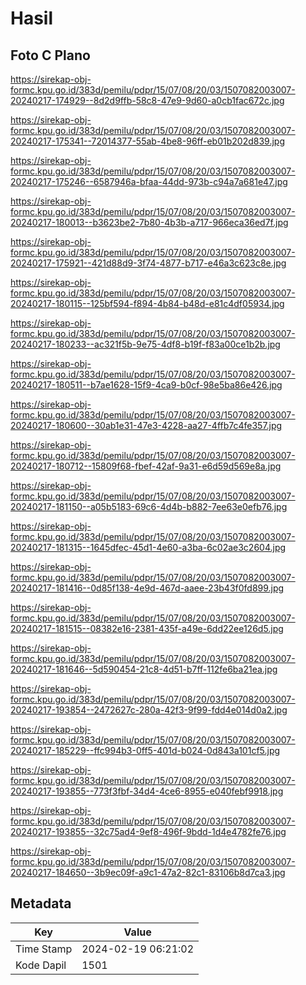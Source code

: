 # Hasil

## Foto C Plano

https://sirekap-obj-formc.kpu.go.id/383d/pemilu/pdpr/15/07/08/20/03/1507082003007-20240217-174929--8d2d9ffb-58c8-47e9-9d60-a0cb1fac672c.jpg

https://sirekap-obj-formc.kpu.go.id/383d/pemilu/pdpr/15/07/08/20/03/1507082003007-20240217-175341--72014377-55ab-4be8-96ff-eb01b202d839.jpg

https://sirekap-obj-formc.kpu.go.id/383d/pemilu/pdpr/15/07/08/20/03/1507082003007-20240217-175246--6587946a-bfaa-44dd-973b-c94a7a681e47.jpg

https://sirekap-obj-formc.kpu.go.id/383d/pemilu/pdpr/15/07/08/20/03/1507082003007-20240217-180013--b3623be2-7b80-4b3b-a717-966eca36ed7f.jpg

https://sirekap-obj-formc.kpu.go.id/383d/pemilu/pdpr/15/07/08/20/03/1507082003007-20240217-175921--421d88d9-3f74-4877-b717-e46a3c623c8e.jpg

https://sirekap-obj-formc.kpu.go.id/383d/pemilu/pdpr/15/07/08/20/03/1507082003007-20240217-180115--125bf594-f894-4b84-b48d-e81c4df05934.jpg

https://sirekap-obj-formc.kpu.go.id/383d/pemilu/pdpr/15/07/08/20/03/1507082003007-20240217-180233--ac321f5b-9e75-4df8-b19f-f83a00ce1b2b.jpg

https://sirekap-obj-formc.kpu.go.id/383d/pemilu/pdpr/15/07/08/20/03/1507082003007-20240217-180511--b7ae1628-15f9-4ca9-b0cf-98e5ba86e426.jpg

https://sirekap-obj-formc.kpu.go.id/383d/pemilu/pdpr/15/07/08/20/03/1507082003007-20240217-180600--30ab1e31-47e3-4228-aa27-4ffb7c4fe357.jpg

https://sirekap-obj-formc.kpu.go.id/383d/pemilu/pdpr/15/07/08/20/03/1507082003007-20240217-180712--15809f68-fbef-42af-9a31-e6d59d569e8a.jpg

https://sirekap-obj-formc.kpu.go.id/383d/pemilu/pdpr/15/07/08/20/03/1507082003007-20240217-181150--a05b5183-69c6-4d4b-b882-7ee63e0efb76.jpg

https://sirekap-obj-formc.kpu.go.id/383d/pemilu/pdpr/15/07/08/20/03/1507082003007-20240217-181315--1645dfec-45d1-4e60-a3ba-6c02ae3c2604.jpg

https://sirekap-obj-formc.kpu.go.id/383d/pemilu/pdpr/15/07/08/20/03/1507082003007-20240217-181416--0d85f138-4e9d-467d-aaee-23b43f0fd899.jpg

https://sirekap-obj-formc.kpu.go.id/383d/pemilu/pdpr/15/07/08/20/03/1507082003007-20240217-181515--08382e16-2381-435f-a49e-6dd22ee126d5.jpg

https://sirekap-obj-formc.kpu.go.id/383d/pemilu/pdpr/15/07/08/20/03/1507082003007-20240217-181646--5d590454-21c8-4d51-b7ff-112fe6ba21ea.jpg

https://sirekap-obj-formc.kpu.go.id/383d/pemilu/pdpr/15/07/08/20/03/1507082003007-20240217-193854--2472627c-280a-42f3-9f99-fdd4e014d0a2.jpg

https://sirekap-obj-formc.kpu.go.id/383d/pemilu/pdpr/15/07/08/20/03/1507082003007-20240217-185229--ffc994b3-0ff5-401d-b024-0d843a101cf5.jpg

https://sirekap-obj-formc.kpu.go.id/383d/pemilu/pdpr/15/07/08/20/03/1507082003007-20240217-193855--773f3fbf-34d4-4ce6-8955-e040febf9918.jpg

https://sirekap-obj-formc.kpu.go.id/383d/pemilu/pdpr/15/07/08/20/03/1507082003007-20240217-193855--32c75ad4-9ef8-496f-9bdd-1d4e4782fe76.jpg

https://sirekap-obj-formc.kpu.go.id/383d/pemilu/pdpr/15/07/08/20/03/1507082003007-20240217-184650--3b9ec09f-a9c1-47a2-82c1-83106b8d7ca3.jpg


## Metadata

| Key        | Value               |
| ---------- | ------------------- |
| Time Stamp | 2024-02-19 06:21:02 |
| Kode Dapil | 1501                |



